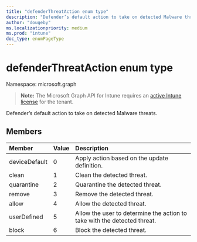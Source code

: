 ```yaml
---
title: "defenderThreatAction enum type"
description: "Defender’s default action to take on detected Malware threats."
author: "dougeby"
ms.localizationpriority: medium
ms.prod: "intune"
doc_type: enumPageType
---
```


# defenderThreatAction enum type

Namespace: microsoft.graph

> **Note:** The Microsoft Graph API for Intune requires an [active Intune license](https://go.microsoft.com/fwlink/?linkid=839381) for the tenant.

Defender’s default action to take on detected Malware threats.

## Members
|Member|Value|Description|
|:---|:---|:---|
|deviceDefault|0|Apply action based on the update definition.|
|clean|1|Clean the detected threat.|
|quarantine|2|Quarantine the detected threat.|
|remove|3|Remove the detected threat.|
|allow|4|Allow the detected threat.|
|userDefined|5|Allow the user to determine the action to take with the detected threat.|
|block|6|Block the detected threat.|




